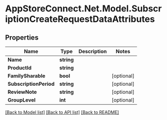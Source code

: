 # AppStoreConnect.Net.Model.SubscriptionCreateRequestDataAttributes

## Properties

Name | Type | Description | Notes
------------ | ------------- | ------------- | -------------
**Name** | **string** |  | 
**ProductId** | **string** |  | 
**FamilySharable** | **bool** |  | [optional] 
**SubscriptionPeriod** | **string** |  | [optional] 
**ReviewNote** | **string** |  | [optional] 
**GroupLevel** | **int** |  | [optional] 

[[Back to Model list]](../README.md#documentation-for-models) [[Back to API list]](../README.md#documentation-for-api-endpoints) [[Back to README]](../README.md)


